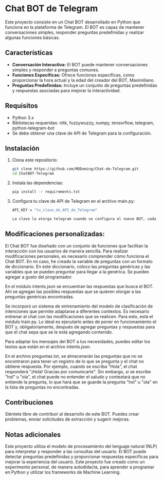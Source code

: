 # Chat BOT de Telegram

Este proyecto consiste en un Chat BOT desarrollado en Python que funciona en la plataforma de Telegram. El BOT es capaz de mantener conversaciones simples, responder preguntas predefinidas y realizar algunas funciones básicas.

## Características

- **Conversación Interactiva:** El BOT puede mantener conversaciones simples y responder a preguntas comunes.
- **Funciones Específicas:** Ofrece funciones específicas, como proporcionar la hora actual y la edad del creador del BOT, Maximiliano.
- **Preguntas Predefinidas:** Incluye un conjunto de preguntas predefinidas y respuestas asociadas para mejorar la interactividad.

## Requisitos

- Python 3.x
- Bibliotecas requeridas: nltk, fuzzywuzzy, numpy, tensorflow, telegram, python-telegram-bot
- Se debe obtener una clave de API de Telegram para la configuración.

## Instalación

1. Clona este repositorio:

   ```bash
   git clone https://github.com/MODoming/Chat-de-Telegram.git
   cd ChatBOT-Telegram

2. Instala las dependencias:

    ```bash
    pip install -r requirements.txt

3. Configura tu clave de API de Telegram en el archivo main.py:

    ```bash
    API_KEY = "tu_clave_de_API_de_Telegram"
    
    La clave la otorga telegram cuando se configura el nuevo BOT, cada uno tiene una clave única.

## Modificaciones personalizadas:

El Chat BOT fue diseñado con un conjunto de funciones que facilitan la interacción con los usuarios de manera sencilla. Para realizar modificaciones personales, es necesario comprender cómo funciona el Chat BOT. En mi caso, he creado la variable de preguntas con un formato de diccionario. En este diccionario, coloco las preguntas genéricas y las variables que se pueden preguntar para llegar a la genérica. Se pueden agregar a gusto del programador.

En el módulo intents.json se encuentran las respuestas que busca el BOT. Ahí se agregan las posibles respuestas que se quieren otorgar a las preguntas genéricas encontradas.

Se incorporó un sistema de entrenamiento del modelo de clasificación de intenciones que permite adaptarse a diferentes contextos. Es necesario entrenar al chat con las modificaciones que se realicen. Para esto, está el módulo train.py. Lo ideal es ejecutarlo antes de poner en funcionamiento el BOT y, obligatoriamente, después de agregar preguntas y respuestas para que el chat sepa que se le está agregando contenido.

Para adaptar los mensajes del BOT a tus necesidades, puedes editar los textos que están en el archivo intents.json.

En el archivo preguntas.txt, se almacenarán las preguntas que no se encontraron para tener un registro de lo que se pregunta y el chat no obtiene respuesta. Por ejemplo, cuando se escriba "Hola", el chat responderá "¡Hola! Gracias por comunicarte". Sin embargo, si se escribe "hol" u "ola", el chat puede no entender el saludo y contestará que no entiende la pregunta, lo que hará que se guarde la pregunta "hol" u "ola" en la lista de preguntas no encontradas.

## Contribuciones
Siéntete libre de contribuir al desarrollo de este BOT. Puedes crear problemas, enviar solicitudes de extracción y sugerir mejoras.

## Notas adicionales
Este proyecto utiliza el modelo de procesamiento del lenguaje natural (NLP) para interpretar y responder a las consultas del usuario.
El BOT puede detectar preguntas predefinidas y proporcionar respuestas específicas para mejorar la experiencia del usuario.
Este proyecto fue creado como un experimento personal, de manera autodidacta, para aprender a programar en Python y utilizar los frameworks de Machine Learning.

